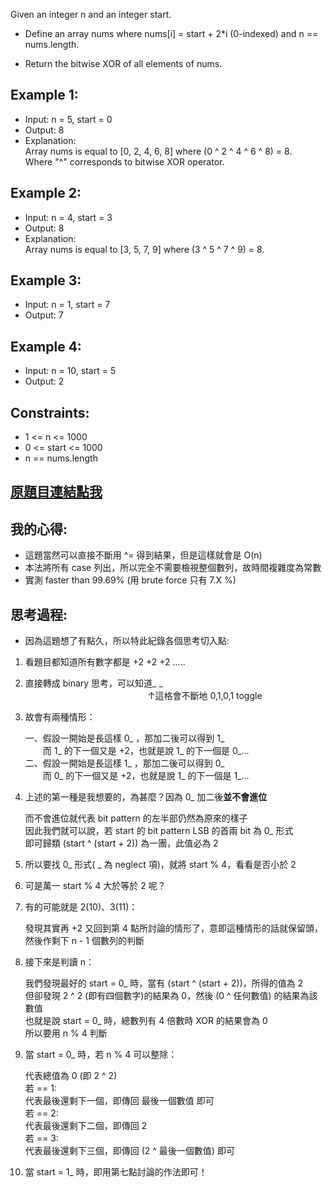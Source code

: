 Given an integer n and an integer start.

* Define an array nums where nums[i] = start + 2*i (0-indexed) and n == nums.length.

* Return the bitwise XOR of all elements of nums.

 

## Example 1:

* Input: n = 5, start = 0
* Output: 8
* Explanation:   
Array nums is equal to [0, 2, 4, 6, 8] where (0 ^ 2 ^ 4 ^ 6 ^ 8) = 8.  
Where "^" corresponds to bitwise XOR operator.  
## Example 2:

* Input: n = 4, start = 3
* Output: 8
* Explanation:  
Array nums is equal to [3, 5, 7, 9] where (3 ^ 5 ^ 7 ^ 9) = 8.  
## Example 3:

* Input: n = 1, start = 7
* Output: 7
## Example 4:

* Input: n = 10, start = 5
* Output: 2
 

## Constraints:

* 1 <= n <= 1000
* 0 <= start <= 1000
* n == nums.length

## [原題目連結點我](https://leetcode.com/problems/lexicographical-numbers/)
	
## 我的心得:
* 這題當然可以直接不斷用 ^= 得到結果，但是這樣就會是 O(n)
* 本法將所有 case 列出，所以完全不需要檢視整個數列，故時間複雜度為常數
* 實測 faster than 99.69% (用 brute force 只有 7.X %)

## 思考過程:　　
* 因為這題想了有點久，所以特此紀錄各個思考切入點:  

1. 看題目都知道所有數字都是 +2 +2 +2 .....  
2. 直接轉成 binary 思考，可以知道_ _  
　　　　　　　　　　　　　　↑這格會不斷地 0,1,0,1 toggle  
3. 故會有兩種情形：  

	一、假設一開始是長這樣 0_ ，那加二後可以得到 1_  
	　　而 1_ 的下一個又是 +2，也就是說 1_ 的下一個是 0_...  
	二、假設一開始是長這樣 1_ ，那加二後可以得到 0_  
	　　而 0_ 的下一個又是 +2，也就是說 1_ 的下一個是 1_...  
	  
4. 上述的第一種是我想要的，為甚麼？因為 0_ 加二後**並不會進位**  

	而不會進位就代表 bit pattern 的左半部仍然為原來的樣子  
	因此我們就可以說，若 start 的 bit pattern LSB 的首兩 bit 為 0_ 形式  
	即可歸類 (start ^ (start + 2)) 為一團，此值必為 2  
	
5. 所以要找 0_ 形式( _ 為 neglect 項)，就將 start % 4，看看是否小於 2  
6. 可是萬一 start % 4 大於等於 2 呢？　　
7. 有的可能就是 2(10)、3(11)：　　

	發現其實再 +2 又回到第 4 點所討論的情形了，意即這種情形的話就保留頭，然後作剩下 n - 1 個數列的判斷　　
	
8. 接下來是判讀 n：  

	我們發現最好的 start = 0_ 時，當有 (start ^ (start + 2))，所得的值為 2  
	但卻發現 2 ^ 2 (即有四個數字)的結果為 0，然後 (0 ^ 任何數值) 的結果為該數值  
	也就是說 start = 0_ 時，總數列有 4 倍數時 XOR 的結果會為 0  
	所以要用 n % 4 判斷  
	
9. 當 start = 0_ 時，若 n % 4 可以整除：  

	代表總值為 0  (即 2 ^ 2)  
	若 == 1:  
	代表最後還剩下一個，即傳回 最後一個數值 即可  
	若 == 2:  
	代表最後還剩下二個，即傳回 2  
	若 == 3:  
	代表最後還剩下三個，即傳回 (2 ^ 最後一個數值) 即可  
	
10. 當 start = 1_ 時，即用第七點討論的作法即可！
	
	
